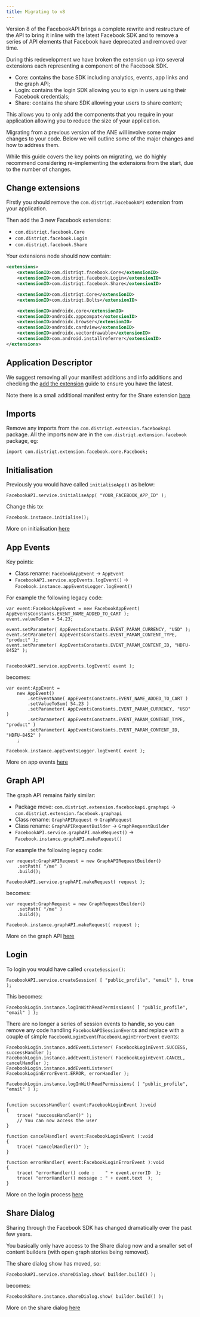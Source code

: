 ```yaml
---
title: Migrating to v8
---
```


Version 8 of the FacebookAPI brings a complete rewrite and restructure of the API to bring it inline with the latest Facebook SDK and to remove a series of API elements that Facebook have deprecated and removed over time.

During this redevelopment we have broken the extension up into several extensions each representing a component of the Facebook SDK.

- Core: contains the base SDK including analytics, events, app links and the graph API;
- Login: contains the login SDK allowing you to sign in users using their Facebook credentials;
- Share: contains the share SDK allowing your users to share content;

This allows you to only add the components that you require in your application allowing you to reduce the size of your application.


Migrating from a previous version of the ANE will involve some major changes to your code. Below we will outline some of the major changes and how to address them.

While this guide covers the key points on migrating, we do highly recommend considering re-implementing the extensions from the start, due to the number of changes. 


## Change extensions

Firstly you should remove the `com.distriqt.FacebookAPI` extension from your application.

Then add the 3 new Facebook extensions:

- `com.distriqt.facebook.Core`
- `com.distriqt.facebook.Login`
- `com.distriqt.facebook.Share`


Your extensions node should now contain:

```xml
<extensions>
    <extensionID>com.distriqt.facebook.Core</extensionID>
    <extensionID>com.distriqt.facebook.Login</extensionID>
    <extensionID>com.distriqt.facebook.Share</extensionID>

    <extensionID>com.distriqt.Core</extensionID>
    <extensionID>com.distriqt.Bolts</extensionID>

    <extensionID>androidx.core</extensionID>
    <extensionID>androidx.appcompat</extensionID>
    <extensionID>androidx.browser</extensionID>
    <extensionID>androidx.cardview</extensionID>
    <extensionID>androidx.vectordrawable</extensionID>
    <extensionID>com.android.installreferrer</extensionID>
</extensions>
```

## Application Descriptor

We suggest removing all your manifest additions and info additions and checking the [add the extension](core/add-the-extension) guide to ensure you have the latest.


Note there is a small additional manifest entry for the Share extension [here](share/add-the-extension#manifest-additions)


## Imports 

Remove any imports from the `com.distriqt.extension.facebookapi` package. All the imports now are in the `com.distriqt.extension.facebook` package, eg:

```as3
import com.distriqt.extension.facebook.core.Facebook;
```



## Initialisation

Previously you would have called `initialiseApp()` as below:

```as3
FacebookAPI.service.initialiseApp( "YOUR_FACEBOOK_APP_ID" );
```

Change this to:

```as3
Facebook.instance.initialise();
```

More on initialisation [here](core/initialise-the-extension)


## App Events

Key points:

- Class rename: `FacebookAppEvent` -> `AppEvent`
- `FacebookAPI.service.appEvents.logEvent()` -> `Facebook.instance.appEventsLogger.logEvent()`

For example the following legacy code:

```as3
var event:FacebookAppEvent = new FacebookAppEvent( AppEventsConstants.EVENT_NAME_ADDED_TO_CART );
event.valueToSum = 54.23;

event.setParameter( AppEventsConstants.EVENT_PARAM_CURRENCY, "USD" );
event.setParameter( AppEventsConstants.EVENT_PARAM_CONTENT_TYPE, "product" );
event.setParameter( AppEventsConstants.EVENT_PARAM_CONTENT_ID, "HDFU-8452" );


FacebookAPI.service.appEvents.logEvent( event );
```

becomes:

```as3
var event:AppEvent = 
    new AppEvent()
        .setEventName( AppEventsConstants.EVENT_NAME_ADDED_TO_CART )
        .setValueToSum( 54.23 )
        .setParameter( AppEventsConstants.EVENT_PARAM_CURRENCY, "USD" )
        .setParameter( AppEventsConstants.EVENT_PARAM_CONTENT_TYPE, "product" )
        .setParameter( AppEventsConstants.EVENT_PARAM_CONTENT_ID, "HDFU-8452" )
    ;

Facebook.instance.appEventsLogger.logEvent( event );
```

More on app events [here](core/app-events/overview)



## Graph API

The graph API remains fairly similar:

- Package move: `com.distriqt.extension.facebookapi.graphapi` -> `com.distriqt.extension.facebook.graphapi`
- Class rename: `GraphAPIRequest` -> `GraphRequest`
- Class rename: `GraphAPIRequestBuilder` -> `GraphRequestBuilder`
- `FacebookAPI.service.graphAPI.makeRequest()` -> `Facebook.instance.graphAPI.makeRequest()`


For example the following legacy code:

```as3
var request:GraphAPIRequest = new GraphAPIRequestBuilder()
    .setPath( "/me" )
    .build();

FacebookAPI.service.graphAPI.makeRequest( request );
```

becomes:

```as3
var request:GraphRequest = new GraphRequestBuilder()
    .setPath( "/me" )
    .build();

Facebook.instance.graphAPI.makeRequest( request );
```

More on the graph API [here](core/graph-api/overview)



## Login

To login you would have called `createSession()`:

```as3
FacebookAPI.service.createSession( [ "public_profile", "email" ], true );
```

This becomes:

```as3
FacebookLogin.instance.logInWithReadPermissions( [ "public_profile", "email" ] );
```

There are no longer a series of session events to handle, so you can remove any code handling `FacebookAPISessionEvent`s and replace with a couple of simple `FacebookLoginEvent`/`FacebookLoginErrorEvent` events:

```as3
FacebookLogin.instance.addEventListener( FacebookLoginEvent.SUCCESS, successHandler );
FacebookLogin.instance.addEventListener( FacebookLoginEvent.CANCEL, cancelHandler );
FacebookLogin.instance.addEventListener( FacebookLoginErrorEvent.ERROR, errorHandler );

FacebookLogin.instance.logInWithReadPermissions( [ "public_profile", "email" ] );


function successHandler( event:FacebookLoginEvent ):void
{
    trace( "successHandler()" );
    // You can now access the user
}

function cancelHandler( event:FacebookLoginEvent ):void
{
    trace( "cancelHandler()" );
}

function errorHandler( event:FacebookLoginErrorEvent ):void
{
    trace( "errorHandler() code :    " + event.errorID  );
    trace( "errorHandler() message : " + event.text  );
}
```

More on the login process [here](login/facebook-login)



## Share Dialog

Sharing through the Facebook SDK has changed dramatically over the past few years. 

You basically only have access to the Share dialog now and a smaller set of content builders (with open graph stories being removed).

The share dialog show has moved, so:

```as3
FacebookAPI.service.shareDialog.show( builder.build() );
```

becomes:

```as3
FacebookShare.instance.shareDialog.show( builder.build() );
```


More on the share dialog [here](share/share-dialog)


